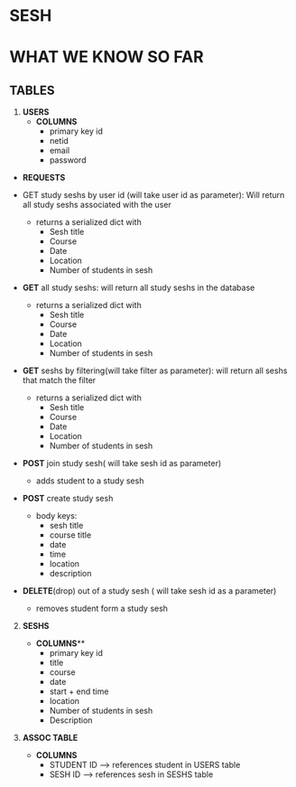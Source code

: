 # SESH

**WHAT WE KNOW SO FAR**
====================

**TABLES**
-------
1. **USERS**
    * **COLUMNS**
        - primary key id
        - netid
        - email
        - password

* **REQUESTS**
- GET study seshs by user id (will take user id as parameter): Will return all study seshs associated with the user
    - returns a serialized dict with
        * Sesh title
        * Course
        * Date
        * Location
        * Number of students in sesh


- **GET** all study seshs: will return all study seshs in the database
    - returns a serialized dict with
        * Sesh title
        * Course
        * Date
        * Location
        * Number of students in sesh

- **GET** seshs by filtering(will take filter as parameter): will return all seshs that match the filter
    - returns a serialized dict with
        * Sesh title
        * Course
        * Date
        * Location
        * Number of students in sesh

- **POST** join study sesh( will take sesh id as parameter)
    - adds student to a study sesh


- **POST** create study sesh
    - body keys:
        * sesh title
        * course title
        * date
        * time
        * location
        * description
- **DELETE**(drop) out of a study sesh ( will take sesh id as a parameter)
    - removes student form a study sesh


2. **SESHS**
    * **COLUMNS****
        - primary key id
        - title
        - course
        - date
        - start + end time
        - location
        - Number of students in sesh
        - Description

3. **ASSOC TABLE**
    * **COLUMNS**
        - STUDENT ID --> references student in USERS table
        - SESH ID --> references sesh in SESHS table


